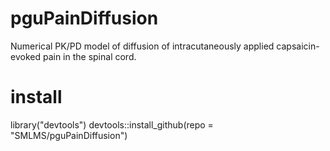 # pguPainDiffusion
Numerical PK/PD model of diffusion of intracutaneously applied capsaicin-evoked pain in the spinal cord.

# install
library("devtools")
devtools::install_github(repo = "SMLMS/pguPainDiffusion")

